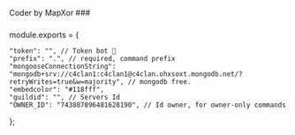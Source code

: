 

Coder by MapXor ###
#####



module.exports = {
   
    "token": "", // Token bot 🤖 
    "prefix": ".", // required, command prefix
    "mongooseConnectionString": "mongodb+srv://c4clan1:c4clan1@c4clan.ohxsoxt.mongodb.net/?retryWrites=true&w=majority", // mongodb free.
    "embedcolor": "#118fff",
    "guildid": "", // Servers Id
    "OWNER_ID": "743887896481628190", // Id owner, for owner-only commands
};
